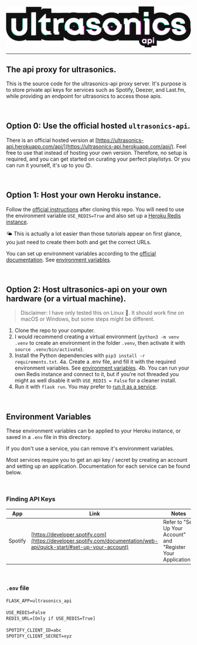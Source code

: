 ![](.github/ultrasonics-api-logo.svg)

---

## The api proxy for ultrasonics.

This is the source code for the ultrasonics-api proxy server. It's purpose is to store private api keys for services such as Spotify, Deezer, and Last.fm, while providing an endpoint for ultrasonics to access those apis.

<br/>

## **Option 0:** Use the official hosted `ultrasonics-api`.

There is an official hosted version at [https://ultrasonics-api.herokuapp.com/api/](https://ultrasonics-api.herokuapp.com/api/).
Feel free to use that instead of hosting your own version. Therefore, no setup is required, and you can get started on curating your perfect playlistys. Or you can run it yourself, it's up to you 😊.

<br/>

## **Option 1:** Host your own Heroku instance.
Follow the [official instructions](https://devcenter.heroku.com/articles/git#creating-a-heroku-remote) after cloning this repo. You will need to use the environment variable `USE_REDIS=True` and also set up a [Heroku Redis instance](https://devcenter.heroku.com/articles/heroku-redis).

🌤️ This is actually a lot easier than those tutorials appear on first glance, you just need to create them both and get the correct URLs.

You can set up environment variables according to the [official documentation](https://devcenter.heroku.com/articles/config-vars). See [environment variables](#environment-variables).

<br/>

## **Option 2:** Host ultrasonics-api on your own hardware (or a virtual machine).
> Disclaimer: I have only tested this on Linux 🐧. It should work fine on macOS or Windows, but some steps might be different.
1. Clone the repo to your computer.
2. I would recommend creating a virtual environment (`python3 -m venv .venv` to create an environment in the folder `.venv`, then activate it with `source .venv/bin/activate`). 
3. Install the Python dependencies with `pip3 install -r requirements.txt`.
4a. Create a .env file, and fill it with the required environment variables. See [environment variables](#environment-variables).
4b. You can run your own Redis instance and connect to it, but if you're not threaded you might as well disable it with `USE_REDIS = False` for a cleaner install.
5. Run it with `flask run`. You may prefer to [run it as a service](https://blog.miguelgrinberg.com/post/running-a-flask-application-as-a-service-with-systemd).

<br/>

## **Environment Variables**
These environment variables can be applied to your Heroku instance, or saved in a `.env` file in this directory.

If you don't use a service, you can remove it's environment variables.

Most services require you to get an api key / secret by creating an account and setting up an application. Documentation for each service can be found below.

<br/>

### Finding API Keys
| App     | Link                                                                                                                  | Notes                                                           |
| ------- | --------------------------------------------------------------------------------------------------------------------- | --------------------------------------------------------------- |
| Spotify | [https://developer.spotify.com](https://developer.spotify.com/documentation/web-api/quick-start/#set-up-your-account) | Refer to "Set Up Your Account" and "Register Your Application". |
 
<br/>

### `.env` file
```
FLASK_APP=ultrasonics_api

USE_REDIS=False
REDIS_URL=[Only if USE_REDIS=True]

SPOTIFY_CLIENT_ID=abc
SPOTIFY_CLIENT_SECRET=xyz
```